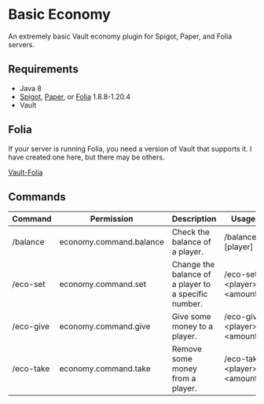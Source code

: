 # Basic Economy

An extremely basic Vault economy plugin for Spigot, Paper, and Folia servers.

## Requirements

- Java 8
- [Spigot](https://www.spigotmc.org/), [Paper](https://papermc.io/downloads/paper), or [Folia](https://papermc.io/software/folia) 1.8.8-1.20.4
- Vault


## Folia

If your server is running Folia, you need a version of Vault that supports it.
I have created one here, but there may be others.

[Vault-Folia](https://github.com/SirBlobman/Vault-Folia/releases)

## Commands

| Command   | Permission              | Description                                          | Usage                                   |
|-----------|-------------------------|------------------------------------------------------|-----------------------------------------|
| /balance  | economy.command.balance | Check the balance of a player.                       | /balance &lsqb;player&rsqb;             |
| /eco-set  | economy.command.set     | Change the balance of a player to a specific number. | /eco-set &lt;player&gt; &lt;amount&gt;  |
| /eco-give | economy.command.give    | Give some money to a player.                         | /eco-give &lt;player&gt; &lt;amount&gt; |
| /eco-take | economy.command.take    | Remove some money from a player.                     | /eco-take &lt;player&gt; &lt;amount&gt; |
